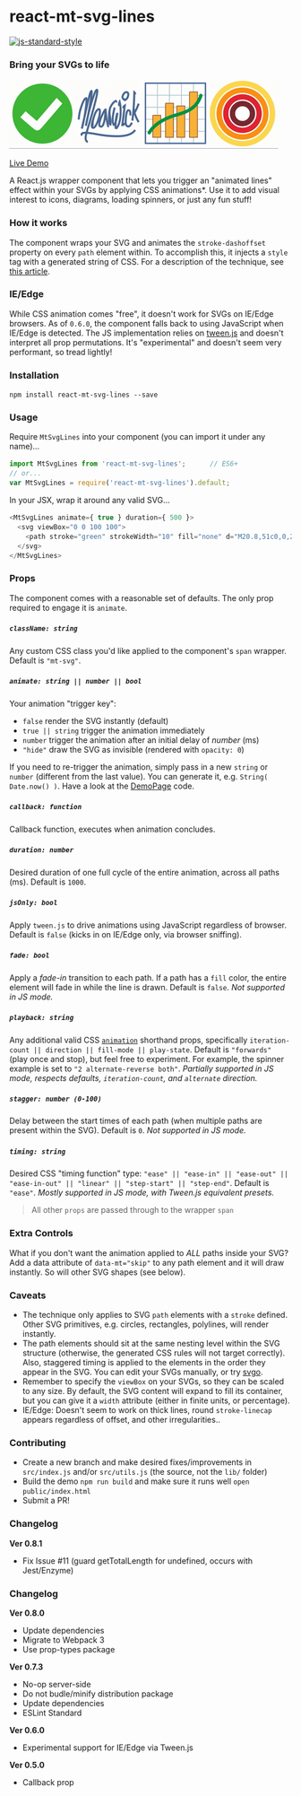 react-mt-svg-lines
==================

[![js-standard-style](https://img.shields.io/badge/code%20style-standard-brightgreen.svg)](http://standardjs.com)

### Bring your SVGs to life

![GIF Demo](showcase.gif)

[Live Demo](http://moarwick.github.io/react-mt-svg-lines)

A React.js wrapper component that lets you trigger an "animated lines" effect within your SVGs by applying CSS animations*. Use it to add visual interest to icons, diagrams, loading spinners, or just any fun stuff!


### How it works
The component wraps your SVG and animates the `stroke-dashoffset` property on every `path` element within. To accomplish this, it injects a `style` tag with a generated string of CSS. For a description of the technique, see [this article](https://css-tricks.com/svg-line-animation-works).


### IE/Edge
While CSS animation comes "free", it doesn't work for SVGs on IE/Edge browsers. As of `0.6.0`, the component falls back to using JavaScript when IE/Edge is detected. The JS implementation relies on [tween.js](https://www.npmjs.com/package/tween.js) and doesn't interpret all prop permutations. It's "experimental" and doesn't seem very performant, so tread lightly!


### Installation
```
npm install react-mt-svg-lines --save
```

### Usage
Require `MtSvgLines` into your component (you can import it under any name)...
```js
import MtSvgLines from 'react-mt-svg-lines';      // ES6+
// or...
var MtSvgLines = require('react-mt-svg-lines').default;
```

In your JSX, wrap it around any valid SVG...
```js
<MtSvgLines animate={ true } duration={ 500 }>
  <svg viewBox="0 0 100 100">
    <path stroke="green" strokeWidth="10" fill="none" d="M20.8,51c0,0,20.8,18.2,21.5,18.2c0.6,0,33.3-38.5,33.3-38.5" />
  </svg>
</MtSvgLines>
```


### Props

The component comes with a reasonable set of defaults. The only prop required to engage it is `animate`.

##### `className: string`
Any custom CSS class you'd like applied to the component's `span` wrapper. Default is `"mt-svg"`.

##### `animate: string || number || bool`
Your animation "trigger key":

* `false` render the SVG instantly (default)
* `true || string` trigger the animation immediately
* `number` trigger the animation after an initial delay of *number* (ms)  
* `"hide"` draw the SVG as invisible (rendered with `opacity: 0`)

If you need to re-trigger the animation, simply pass in a new `string` or `number` (different from the last value). You can generate it, e.g. `String( Date.now() )`. Have a look at the [DemoPage](https://github.com/moarwick/react-mt-svg-lines/blob/master/src/components/DemoPage.js) code.

##### `callback: function`
Callback function, executes when animation concludes.

##### `duration: number`
Desired duration of one full cycle of the entire animation, across all paths (ms). Default is `1000`.

##### `jsOnly: bool`
Apply `tween.js` to drive animations using JavaScript regardless of browser. Default is `false` (kicks in on IE/Edge only, via browser sniffing).

##### `fade: bool`
Apply a *fade-in* transition to each path. If a path has a `fill` color, the entire element will fade in while the line is drawn. Default is `false`. *Not supported in JS mode.*

##### `playback: string`
Any additional valid CSS [`animation`](https://developer.mozilla.org/en-US/docs/Web/CSS/animation) shorthand props, specifically `iteration-count || direction || fill-mode || play-state`. Default is `"forwards"` (play once and stop), but feel free to experiment. For example, the spinner example is set to `"2 alternate-reverse both"`. *Partially supported in JS mode, respects defaults, `iteration-count`, and `alternate` direction.*

##### `stagger: number (0-100)`
Delay between the start times of each path (when multiple paths are present within the SVG). Default is `0`. *Not supported in JS mode.*

##### `timing: string`
Desired CSS "timing function" type: `"ease" || "ease-in" || "ease-out" || "ease-in-out" || "linear" || "step-start" || "step-end"`. Default is `"ease"`. *Mostly supported in JS mode, with Tween.js equivalent presets.*

> All other `props` are passed through to the wrapper `span`


### Extra Controls
What if you don't want the animation applied to *ALL* paths inside your SVG? Add a data attribute of `data-mt="skip"` to any path element and it will draw instantly. So will other SVG shapes (see below).


### Caveats
* The technique only applies to SVG `path` elements with a `stroke` defined. Other SVG primitives, e.g. circles, rectangles, polylines, will render instantly.
* The path elements should sit at the same nesting level within the SVG structure (otherwise, the generated CSS rules will not target correctly). Also, staggered timing is applied to the elements in the order they appear in the SVG. You can edit your SVGs manually, or try [svgo](https://github.com/svg/svgo).
* Remember to specify the `viewBox` on your SVGs, so they can be scaled to any size. By default, the SVG content will expand to fill its container, but you can give it a `width` attribute (either in finite units, or percentage).
* IE/Edge: Doesn't seem to work on thick lines, round `stroke-linecap` appears regardless of offset, and other irregularities..


### Contributing
* Create a new branch and make desired fixes/improvements in `src/index.js` and/or `src/utils.js` (the source, not the `lib/` folder)
* Build the demo `npm run build` and make sure it runs well `open public/index.html` 
* Submit a PR!


### Changelog
**Ver 0.8.1**
* Fix Issue #11 (guard getTotalLength for undefined, occurs with Jest/Enzyme)

### Changelog
**Ver 0.8.0**
* Update dependencies
* Migrate to Webpack 3
* Use prop-types package

**Ver 0.7.3**
* No-op server-side
* Do not budle/minify distribution package
* Update dependencies
* ESLint Standard

**Ver 0.6.0**
* Experimental support for IE/Edge via Tween.js

**Ver 0.5.0**
* Callback prop
